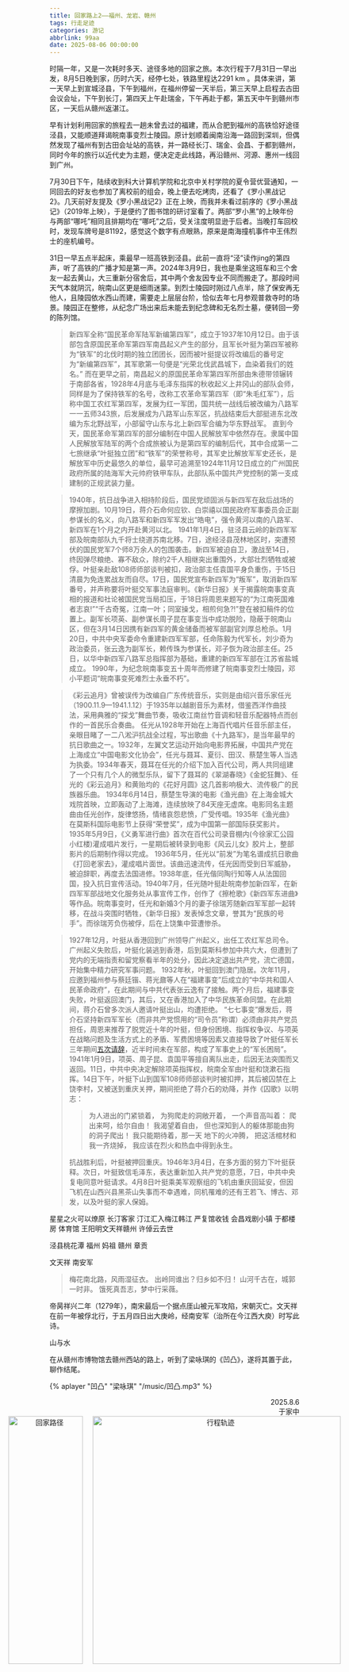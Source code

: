 ```yaml
---
title: 回家路上2——福州、龙岩、赣州
tags: 行走足迹
categories: 游记
abbrlink: 99aa
date: 2025-08-06 00:00:00
---
```


时隔一年，又是一次耗时多天、途径多地的回家之旅。本次行程于7月31日一早出发，8月5日晚到家，历时六天，经停七处，铁路里程达2291 km 。具体来讲，第一天早上到宣城泾县，下午到福州，在福州停留一天半后，第三天早上启程去古田会议会址，下午到长汀，第四天上午赴瑞金，下午再赴于都，第五天中午到赣州市区，一天后从赣州返湛江。


早有计划利用回家的旅程去一趟未曾去过的福建，而从合肥到福州的高铁恰好途径泾县，又能顺道拜谒皖南事变烈士陵园。原计划顺着闽南沿海一路回到深圳，但偶然发现了福州有到古田会址站的高铁，并一路经长汀、瑞金、会昌、于都到赣州，同时今年的旅行以近代史为主题，便决定走此线路，再沿赣州、河源、惠州一线回到广州。

7月30日下午，陆续收到科大计算机学院和北京中关村学院的夏令营优营通知，一同回去的好友也参加了离校前的组会，晚上便去吃烤肉，还看了《罗小黑战记2》。几天前好友提及《罗小黑战记2》正在上映，而我并未看过前序的《罗小黑战记》（2019年上映），于是便约了图书馆的研讨室看了。两部“罗小黑”的上映年份与两部“哪吒”相同且排期均在“哪吒”之后，受关注度明显逊于后者。当晚打车回校时，发现车牌号是81192，感觉这个数字有点眼熟，原来是南海撞机事件中王伟烈士的座机编号。

31日一早五点半起床，乘最早一班高铁到泾县。此前一直将“泾”读作jing的第四声，听了高铁的广播才知是第一声。2024年3月9日，我也是乘坐这班车和三个舍友一起去黄山，大三重新分宿舍后，其中两个舍友因专业不同而搬走了。那段时间天气本就阴沉，皖南山区更是细雨迷蒙。到烈士陵园时刚过八点半，除了保安再无他人，且陵园依水西山而建，需要走上层层台阶，恰似去年七月参观普救寺时的场景。陵园正在整修，从纪念广场出来后未能去到纪念碑和无名烈士墓，便转回一旁的陈列馆。

> 新四军全称“国民革命军陆军新编第四军”，成立于1937年10月12日。由于该部包含原国民革命军第四军南昌起义产生的部分，且军长叶挺为第四军被称为“铁军”的北伐时期的独立团团长，因而被叶挺提议将改编后的番号定为“新编第四军”，其军歌第一句便是“光荣北伐武昌城下，血染着我们的姓名。”
> 而在更早之前，南昌起义的原国民革命军第四军所部由朱德带领辗转于南部各省，1928年4月底与毛泽东指挥的秋收起义上井冈山的部队会师，同样是为了保持铁军的名号，改称工农革命军第四军（即“朱毛红军”），后称中国工农红军第四军，发展为红一军团，国共统一战线后被改编为八路军一一五师343旅，后发展成为八路军山东军区，抗战结束后大部挺进东北改编为东北野战军，小部留守山东与北上新四军合编为华东野战军。
> 直到今天，国民革命军第四军的部分编制在中国人民解放军中依然存在。隶属中国人民解放军陆军的两个合成旅被认为是第四军的编制后代，其中合成第一二七旅继承“叶挺独立团”和“铁军”的荣誉称号，其军史比解放军军史还长，是解放军中历史最悠久的单位，最早可追溯至1924年11月12日成立的广州国民政府所属的陆海军大元帅府铁甲车队，此部队系中国共产党控制的第一支成建制的正规武装力量。

> 1940年，抗日战争进入相持阶段后，国民党顽固派与新四军在敌后战场的摩擦加剧。10月19日，蒋介石命何应钦、白崇禧以国民政府军事委员会正副参谋长的名义，向八路军和新四军军发出“皓电”，强令黄河以南的八路军、新四军在1个月之内开赴黄河以北。
1941年1月4日，驻泾县云岭的新四军军部及皖南部队九千将士绕道苏南北移。7日，途经泾县茂林地区时，突遭预伏的国民党军7个师8万余人的包围袭击。新四军被迫自卫，激战至14日，终因弹尽粮绝、寡不敌众，除约2千人相继突出重围外，大部壮烈牺牲或被俘。叶挺亲赴敌108师师部谈判被扣，政治部主任袁国平身负重伤，于15日清晨为免连累战友而自尽。17日，国民党宣布新四军为“叛军”，取消新四军番号，并声称要将叶挺交军事法庭审判。《新华日报》关于揭露皖南事变真相的报道和社论被国民党当局扣压，于18日将周恩来题写的“为江南死国难者志哀!”“千古奇冤，江南一叶；同室操戈，相煎何急?!”登在被扣稿件的位置上。副军长项英、副参谋长周子昆在事变当中成功脱险，隐蔽于皖南山区，但在3月14日因携有新四军的黄金储备而被军部副官刘厚总枪杀。1月20日，中共中央军委命令重建新四军军部，任命陈毅为代军长，刘少奇为政治委员，张云逸为副军长，赖传珠为参谋长，邓子恢为政治部主任。25日，以华中新四军八路军总指挥部为基础，重建的新四军军部在江苏省盐城成立。
1990年，为纪念皖南事变五十周年而修建了皖南事变烈士陵园，邓小平题词“皖南事变死难烈士永垂不朽”。

> 《彩云追月》曾被误传为改编自广东传统音乐，实则是由绍兴音乐家任光（1900.11.9—1941.1.12）于1935年以越剧音乐为素材，借鉴西洋作曲技法，采用典雅的“探戈”舞曲节奏，吸收江南丝竹音调和轻音乐配器特点而创作的一首民乐合奏曲。
> 任光从1928年开始在上海百代唱片任音乐部主任，亲眼目睹了一二八淞沪抗战全过程，写出歌曲《十九路军》，是当年最早的抗日歌曲之一。1932年，左翼文艺运动开始向电影界拓展，中国共产党在上海成立“中国电影文化协会”，任光与聂耳、夏衍、田汉、蔡楚生等人当选为执委。1934年春天，聂耳在任光的介绍下加入百代公司，两人共同组建了一个只有几个人的微型乐队，留下了聂耳的《翠湖春晓》《金蛇狂舞》、任光的《彩云追月》和黄贻均的《花好月圆》这几首影响极大、流传极广的民族器乐曲。
1934年6月14日，蔡楚生导演的电影《渔光曲》在上海金城大戏院首映，立即轰动了上海滩，连续放映了84天座无虚席。电影同名主题曲由任光创作，旋律悠扬，情绪哀怨悲愤，广受传唱。1935年《渔光曲》在莫斯科国际电影节上获得“荣誉奖”，成为中国第一部国际获奖影片。
1935年5月9日，《义勇军进行曲》首次在百代公司录音棚内(今徐家汇公园小红楼)灌成唱片发行，一星期后被转录到电影《风云儿女》胶片上，整部影片的后期制作得以完成。
1936年5月，任光以“前发”为笔名谱成抗日歌曲《打回老家去》，灌成唱片面世。该曲迅速流传，任光因而受到日军威胁，被迫辞职，再度去法国进修。1938年底，任光偕同陶行知等人从法国回国，投入抗日宣传活动。1940年7月，任光随叶挺赴皖南参加新四军，在新四军军部战地文化服务处从事宣传工作，创作了《擦枪歌》《新四军东进曲》等作品。皖南事变时，任光和新婚3个月的妻子徐瑞芳随新四军军部一起转移，在战斗突围时牺牲，《新华日报》发表悼念文章，誉其为“民族的号手”。而徐瑞芳负伤被俘，后在上饶集中营遭惨杀。

>1927年12月，叶挺从香港回到广州领导广州起义，出任工农红军总司令。广州起义失败后，叶挺化装逃到香港，后到莫斯科参加中共六大，但遭到了党内的无端指责和留党察看半年的处分，因此决定退出共产党，流亡德国，开始集中精力研究军事问题。
1932年秋，叶挺回到澳门隐居。次年11月，应邀到福州参与蔡廷锴、蒋光鼐等人在“福建事变”后成立的“中华共和国人民革命政府”，在此期间与中共代表张云逸有了接触。两个月后，福建事变失败，叶挺返回澳门，其后，又在香港加入了中华民族革命同盟。在此期间，蒋介石曾多次派人邀请叶挺出山，均遭拒绝。
“七七事变”爆发后，蒋介石坚持新四军军长（而非共产党惯用的“司令员”称谓）必须由非共产党员担任，周恩来推荐了脱党近十年的叶挺，但身份困境、指挥权争议、与项英在战略问题及生活方式上的矛盾、军费困境等因素又直接导致了叶挺任军长三年期间[五次请辞](https://m.wenxuecity.com/bbs/memory/1344277.html)，近半时间未在军部，构成了军事史上的“军长困局”。
1941年1月9日，项英、周子昆、袁国平等擅自离队出走，后因无法突围而又返回。11日，中共中央决定解除项英指挥权，皖南全军由叶挺和饶漱石指挥。14日下午，叶挺下山到国军108师师部谈判时被扣押，其后被囚禁在上饶李村，又被送到重庆关押，期间拒绝了蒋介石的劝降，并作《囚歌》以明志：
>>为人进出的门紧锁着，
为狗爬走的洞敞开着，
一个声音高叫着：
爬出来呵，给尔自由！
我渴望着自由，
但也深知到人的躯体那能由狗的洞子爬出！
我只能期待着，那一天
地下的火冲腾，
把这活棺材和我一齐烧掉，
我应该在烈火和热血中得到永生。
>
>抗战胜利后，叶挺被押回重庆。1946年3月4日，在多方面的努力下叶挺获释。次日，叶挺致信毛泽东，表达重新加入共产党的意愿，7日，中共中央复电同意叶挺请求。4月8日叶挺乘美军观察组的飞机由重庆回延安，但因飞机在山西兴县黑茶山失事而不幸遇难，同机罹难的还有王若飞、博古、邓发，以及叶挺的家人保姆。



星星之火可以燎原
长汀客家
汀江汇入梅江韩江
严复馆收钱
会昌戏剧小镇
于都楼房 体育馆
王阳明文天祥赣州
许倬云去世

泾县桃花潭
福州 妈祖
赣州 章贡

文天祥 南安军
>梅花南北路，风雨湿征衣。
出岭同谁出？归乡如不归！
山河千古在，城郭一时非。
饿死真吾志，梦中行采薇。

帝昺祥兴二年（1279年），南宋最后一个据点厓山被元军攻陷，宋朝灭亡。文天祥在前一年被俘北行，于五月四日出大庚岭，经南安军（治所在今江西大庾）时写此诗。

山与水

在从赣州市博物馆去赣州西站的路上，听到了梁咏琪的《凹凸》，遂将其置于此，聊作结尾。

<script src="https://cdn.jsdelivr.net/npm/aplayer/dist/APlayer.min.js"></script>
{% aplayer "凹凸" "梁咏琪" "/music/凹凸.mp3" %}



<div style="text-align: right;">2025.8.6<br>于家中</div>

<div style="display: flex; justify-content: center; align-items: center;">
  <figure style="text-align: center; margin: 0 10px;">
    <img src="https://s3.bmp.ovh/imgs/2025/08/06/ad7d846f749fd4a3.jpg" alt="回家路径" style="display: block; margin-left: auto; margin-right: auto;width: 150px; height: 500px;">
  </figure>

  <figure style="text-align: center; margin: 0 10px;">
    <img src="https://s3.bmp.ovh/imgs/2025/08/06/d30de4516dabad9f.png" alt="行程轨迹" style="display: block; margin-left: auto; margin-right: auto; height: 500px;">
  </figure>
</div>
